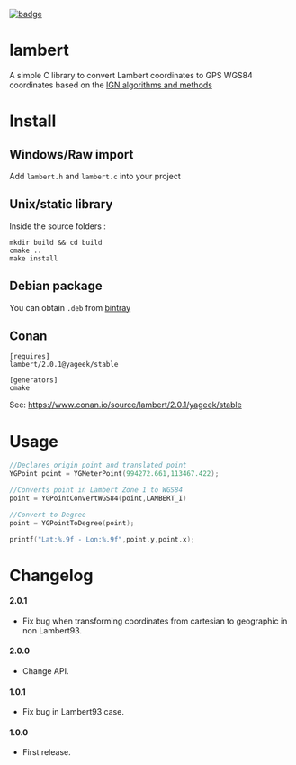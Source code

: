 [![badge](https://img.shields.io/badge/conan.io-lambert%2F2.0.1-green.svg?logo=data:image/png;base64%2CiVBORw0KGgoAAAANSUhEUgAAAA4AAAAOCAMAAAAolt3jAAAA1VBMVEUAAABhlctjlstkl8tlmMtlmMxlmcxmmcxnmsxpnMxpnM1qnc1sn85voM91oM11oc1xotB2oc56pNF6pNJ2ptJ8ptJ8ptN9ptN8p9N5qNJ9p9N9p9R8qtOBqdSAqtOAqtR%2BrNSCrNJ/rdWDrNWCsNWCsNaJs9eLs9iRvNuVvdyVv9yXwd2Zwt6axN6dxt%2Bfx%2BChyeGiyuGjyuCjyuGly%2BGlzOKmzOGozuKoz%2BKqz%2BOq0OOv1OWw1OWw1eWx1eWy1uay1%2Baz1%2Baz1%2Bez2Oe02Oe12ee22ujUGwH3AAAAAXRSTlMAQObYZgAAAAFiS0dEAIgFHUgAAAAJcEhZcwAACxMAAAsTAQCanBgAAAAHdElNRQfgBQkREyOxFIh/AAAAiklEQVQI12NgAAMbOwY4sLZ2NtQ1coVKWNvoc/Eq8XDr2wB5Ig62ekza9vaOqpK2TpoMzOxaFtwqZua2Bm4makIM7OzMAjoaCqYuxooSUqJALjs7o4yVpbowvzSUy87KqSwmxQfnsrPISyFzWeWAXCkpMaBVIC4bmCsOdgiUKwh3JojLgAQ4ZCE0AMm2D29tZwe6AAAAAElFTkSuQmCC)](http://www.conan.io/source/lambert/2.0.1/yageek/stable)

# lambert
A simple C library to convert Lambert coordinates to GPS WGS84 coordinates based on the [IGN algorithms and methods](http://geodesie.ign.fr/contenu/fichiers/documentation/algorithmes/notice/NTG_71.pdf)

# Install

## Windows/Raw import

Add `lambert.h` and `lambert.c` into your project

## Unix/static library

Inside the source folders :

	mkdir build && cd build
	cmake ..
	make install

## Debian package

 You can obtain `.deb` from [bintray](https://bintray.com/yageek/deb/liblambert)

## Conan

````
[requires]
lambert/2.0.1@yageek/stable

[generators]
cmake
````
See: https://www.conan.io/source/lambert/2.0.1/yageek/stable

# Usage

```c
//Declares origin point and translated point
YGPoint point = YGMeterPoint(994272.661,113467.422);

//Converts point in Lambert Zone 1 to WGS84
point = YGPointConvertWGS84(point,LAMBERT_I)

//Convert to Degree
point = YGPointToDegree(point);

printf("Lat:%.9f - Lon:%.9f",point.y,point.x);
```

# Changelog
#### 2.0.1
* Fix bug when transforming coordinates from cartesian to geographic in non Lambert93.

#### 2.0.0
* Change API.

#### 1.0.1
* Fix bug in Lambert93 case.

#### 1.0.0
* First release.
